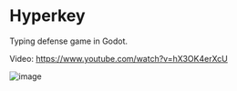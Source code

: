 # Hyperkey
Typing defense game in Godot.

Video: https://www.youtube.com/watch?v=hX3OK4erXcU

![image](https://user-images.githubusercontent.com/7874807/148610477-24c5fc6e-191a-4087-aa29-55610ab6c29e.png)

